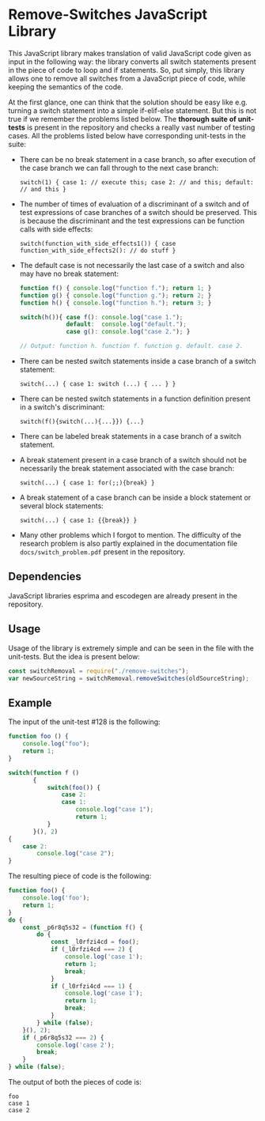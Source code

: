 # Remove-Switches JavaScript Library

This JavaScript library makes translation of valid JavaScript code given as input in the following way: the library converts all switch statements present in the piece of code to loop and if statements. So, put simply, this library allows one to remove all switches from a JavaScript piece of code, while keeping the semantics of the code.

At the first glance, one can think that the solution should be easy like e.g. turning a switch statement into a simple if-elif-else statement. But this is not true if we remember the problems listed below. The **thorough suite of unit-tests** is present in the repository and checks a really vast number of testing cases. All the problems listed below have corresponding unit-tests in the suite:

- There can be no break statement in a case branch, so after execution of the case branch we can fall through to the next case branch:

  `switch(1) { case 1: // execute this; case 2: // and this; default: // and this }`

- The number of times of evaluation of a discriminant of a switch and of test expressions of case branches of a switch should be preserved. This is because the discriminant and the test expressions can be function calls with side effects:

  `switch(function_with_side_effects1()) { case function_with_side_effects2(): // do stuff }`

- The default case is not necessarily the last case of a switch and also may have no break statement:

  ```js
  function f() { console.log("function f."); return 1; }
  function g() { console.log("function g."); return 2; }
  function h() { console.log("function h."); return 3; }

  switch(h()){ case f(): console.log("case 1."); 
               default:  console.log("default."); 
               case g(): console.log("case 2."); }

  // Output: function h. function f. function g. default. case 2.
  ```

- There can be nested switch statements inside a case branch of a switch statement:

  `switch(...) { case 1: switch (...) { ... } }`

- There can be nested switch statements in a function definition present in a switch's discriminant:

  `switch(f(){switch(...){...}}) {...}`
  
- There can be labeled break statements in a case branch of a switch statement.

- A break statement present in a case branch of a switch should not be necessarily the break statement associated with the case branch:

  `switch(...) { case 1: for(;;){break} }`
  
- A break statement of a case branch can be inside a block statement or several block statements:
 
  `switch(...) { case 1: {{break}} }`
 
- Many other problems which I forgot to mention. The difficulty of the research problem is also partly explained in the documentation file `docs/switch_problem.pdf` present in the repository.

## Dependencies

JavaScript libraries esprima and escodegen are already present in the repository.

## Usage

Usage of the library is extremely simple and can be seen in the file with the unit-tests. But the idea is present below:

```js
const switchRemoval = require("./remove-switches");
var newSourceString = switchRemoval.removeSwitches(oldSourceString);
```
## Example

The input of the unit-test #128 is the following:

```js
function foo () {
    console.log("foo");
    return 1;
}

switch(function f () 
       {
           switch(foo()) {                             
               case 2:    
               case 1:
                   console.log("case 1");
                   return 1;                             
           }
       }(), 2) 
{                    
    case 2:
        console.log("case 2");
}    
```

The resulting piece of code is the following:

```js
function foo() {
    console.log('foo');
    return 1;
}
do {
    const _p6r8q5s32 = (function f() {
        do {
            const _l0rfzi4cd = foo();
            if (_l0rfzi4cd === 2) {
                console.log('case 1');
                return 1;
                break;
            }
            if (_l0rfzi4cd === 1) {
                console.log('case 1');
                return 1;
                break;
            }
        } while (false);
    }(), 2);
    if (_p6r8q5s32 === 2) {
        console.log('case 2');
        break;
    }
} while (false);
```

The output of both the pieces of code is:

```
foo
case 1
case 2
```
